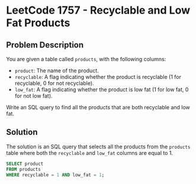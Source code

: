 # LeetCode 1757 - Recyclable and Low Fat Products

## Problem Description

You are given a table called `products`, with the following columns:
- `product`: The name of the product.
- `recyclable`: A flag indicating whether the product is recyclable (1 for recyclable, 0 for not recyclable).
- `low_fat`: A flag indicating whether the product is low fat (1 for low fat, 0 for not low fat).

Write an SQL query to find all the products that are both recyclable and low fat.

## Solution

The solution is an SQL query that selects all the products from the `products` table where both the `recyclable` and `low_fat` columns are equal to 1.

```sql
SELECT product
FROM products
WHERE recyclable = 1 AND low_fat = 1;
